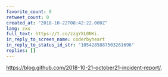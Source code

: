 ```yaml
---
favorite_count: 0
retweet_count: 0
created_at: "2018-10-22T08:42:22.000Z"
lang: zxx
full_text: https://t.co/zzgYXL0NKi.
in_reply_to_screen_name: coderbyheart
in_reply_to_status_id_str: "1054285887503261696"
replies: []
---
```


<https://blog.github.com/2018-10-21-october21-incident-report/>.
